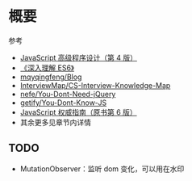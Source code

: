 # 概要

参考

- [JavaScript 高级程序设计（第 4 版）](https://www.ituring.com.cn/book/2472)
- [《深入理解 ES6》](https://sagittarius-rev.gitbooks.io/understanding-ecmascript-6-zh-ver/content/)
- [mqyqingfeng/Blog](https://github.com/mqyqingfeng/Blog)
- [InterviewMap/CS-Interview-Knowledge-Map](https://github.com/InterviewMap/CS-Interview-Knowledge-Map)
- [nefe/You-Dont-Need-jQuery](https://github.com/nefe/You-Dont-Need-jQuery)
- [getify/You-Dont-Know-JS](https://github.com/getify/You-Dont-Know-JS/tree/1ed-zh-CN)
- [JavaScript 权威指南（原书第 6 版）](https://www.amazon.cn/JavaScript%E6%9D%83%E5%A8%81%E6%8C%87%E5%8D%97-David-Flanagan/dp/B00E593MTS)
- 其余更多见章节内详情

## TODO

- MutationObserver：监听 dom 变化，可以用在水印
